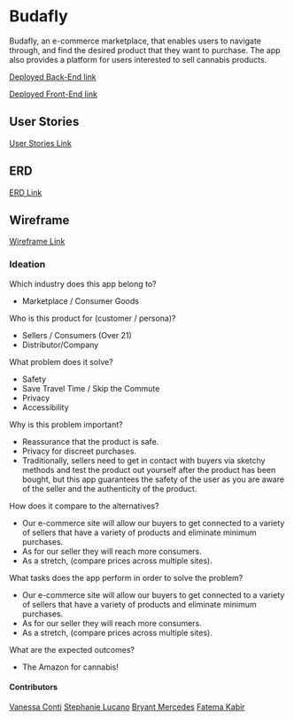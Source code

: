 # Budafly

Budafly, an e-commerce marketplace, that enables users to navigate through, and find the desired product that they want to purchase. The app also provides a platform for users interested to sell cannabis products. 


<a href="https://budafly-fk.herokuapp.com/">Deployed Back-End link<a>

<a href="https://budafly-fk.netlify.app/">Deployed Front-End link<a>

## User Stories 

<a href="https://docs.google.com/document/d/1QvQDU1f0hAWIEF8oOh2_SovxtTWsUzkuj5XgCGjwiNQ/edit">User Stories Link<a>


## ERD
 <a href="https://lucid.app/lucidchart/b11c9433-0936-4f71-8517-22f28f6bd65d/edit?invitationId=inv_2033686f-e445-4914-b6b4-982be0e3916b&page=0_0#">ERD Link<a>


## Wireframe

<a href="https://www.figma.com/file/YPCgLj9TMwHOr6WSyWsyl2/Budafly?node-id=0%3A1">Wireframe Link<a>

### Ideation

Which industry does this app belong to? 
- Marketplace / Consumer Goods

Who is this product for (customer / persona)?
- Sellers / Consumers (Over 21)
- Distributor/Company 

What problem does it solve?
- Safety
- Save Travel Time / Skip the Commute
- Privacy
- Accessibility

Why is this problem important?
- Reassurance that the product is safe. 
- Privacy for discreet purchases.
- Traditionally, sellers need to get in contact with buyers via sketchy methods and test the product out yourself after the product has been bought, but this app guarantees the safety of the user as you are aware of the seller and the authenticity of the product.

How does it compare to the alternatives?
- Our e-commerce site will allow our buyers to get connected to a variety of sellers that have a variety of products and eliminate minimum purchases. 
- As for our seller they will reach more consumers.
- As a stretch, (compare prices across multiple sites).

What tasks does the app perform in order to solve the problem?
- Our e-commerce site will allow our buyers to get connected to a variety of sellers that have a variety of products and eliminate minimum purchases. 
- As for our seller they will reach more consumers. 
- As a stretch, (compare prices across multiple sites).

What are the expected outcomes?
- The Amazon for cannabis! 
 
 
#### Contributors
 
 <a href="https://www.linkedin.com/in/vanessa-conti901/">Vanessa Conti<a>
 <a href="https://www.linkedin.com/in/stephanie-lucano-b84764150/">Stephanie Lucano<a>
 <a href="https://www.linkedin.com/in/bryant-mercedes/">Bryant Mercedes<a>
 <a href="https://www.linkedin.com/in/fatema-kabir/">Fatema Kabir<a>
 
 
 
 
 
 
 






